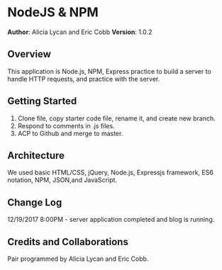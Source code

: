 # NodeJS & NPM

**Author**: Alicia Lycan and Eric Cobb
**Version**: 1.0.2 

## Overview
This application is Node.js, NPM, Express practice to build a server to handle HTTP requests, and practice with the server.

## Getting Started
1. Clone file, copy starter code file, rename it, and create new branch.
2. Respond to comments in .js files.
3. ACP to Github and merge to master.

## Architecture
We used basic HTML/CSS, jQuery, Node.js, Expressjs framework, ES6 notation, NPM, JSON,and JavaScript.

## Change Log
12/19/2017 8:00PM - server application completed and blog is running.

## Credits and Collaborations
Pair programmed by Alicia Lycan and Eric Cobb.